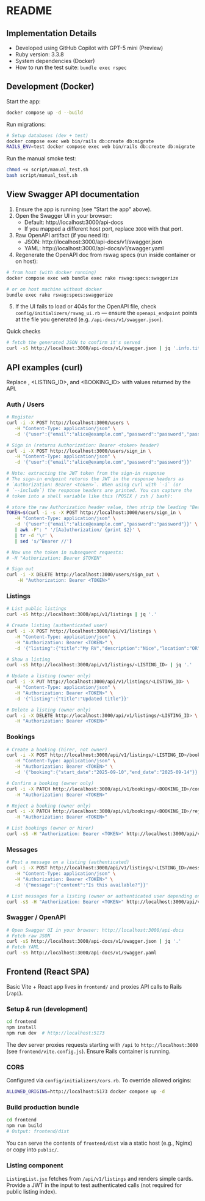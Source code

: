 # README

## Implementation Details
- Developed using GitHub Copilot with GPT-5 mini (Preview) 
- Ruby version: 3.3.8
- System dependencies (Docker)
- How to run the test suite: `bundle exec rspec`

## Development (Docker)

Start the app:
```bash
docker compose up -d --build
```

Run migrations:
```bash
# Setup databases (dev + test)
docker compose exec web bin/rails db:create db:migrate
RAILS_ENV=test docker compose exec web bin/rails db:create db:migrate
```

Run the manual smoke test:
```bash
chmod +x script/manual_test.sh
bash script/manual_test.sh
```
## View Swagger API documentation

1. Ensure the app is running (see "Start the app" above).
2. Open the Swagger UI in your browser:
   - Default: http://localhost:3000/api-docs
   - If you mapped a different host port, replace `3000` with that port.
3. Raw OpenAPI artifact (if you need it):
   - JSON: http://localhost:3000/api-docs/v1/swagger.json
   - YAML: http://localhost:3000/api-docs/v1/swagger.yaml
4. Regenerate the OpenAPI doc from rswag specs (run inside container or on host):
```bash
# from host (with docker running)
docker compose exec web bundle exec rake rswag:specs:swaggerize

# or on host machine without docker
bundle exec rake rswag:specs:swaggerize
```
5. If the UI fails to load or 404s for the OpenAPI file, check `config/initializers/rswag_ui.rb` — ensure the `openapi_endpoint` points at the file you generated (e.g. `/api-docs/v1/swagger.json`).

Quick checks
```bash
# fetch the generated JSON to confirm it's served
curl -sS http://localhost:3000/api-docs/v1/swagger.json | jq '.info.title'  # requires jq
```

## API examples (curl)

Replace <TOKEN>, <LISTING_ID>, and <BOOKING_ID> with values returned by the API.

### Auth / Users
```bash
# Register
curl -i -X POST http://localhost:3000/users \
   -H "Content-Type: application/json" \
   -d '{"user":{"email":"alice@example.com","password":"password","password_confirmation":"password","name":"Alice"}}'

# Sign in (returns Authorization: Bearer <token> header)
curl -i -X POST http://localhost:3000/users/sign_in \
   -H "Content-Type: application/json" \
   -d '{"user":{"email":"alice@example.com","password":"password"}}'

# Note: extracting the JWT token from the sign-in response
# The sign-in endpoint returns the JWT in the response headers as
# `Authorization: Bearer <token>`. When using curl with `-i` (or
# `--include`) the response headers are printed. You can capture the
# token into a shell variable like this (POSIX / zsh / bash):

# store the raw Authorization header value, then strip the leading "Bearer "
TOKEN=$(curl -i -s -X POST http://localhost:3000/users/sign_in \
   -H "Content-Type: application/json" \
   -d '{"user":{"email":"alice@example.com","password":"password"}}' \
   | awk -F": " '/[Aa]uthorization/ {print $2}' \
   | tr -d '\r' \
   | sed 's/^Bearer //')

# Now use the token in subsequent requests:
# -H "Authorization: Bearer $TOKEN"

# Sign out
curl -i -X DELETE http://localhost:3000/users/sign_out \
    -H "Authorization: Bearer <TOKEN>"
```

### Listings
```bash
# List public listings
curl -sS http://localhost:3000/api/v1/listings | jq '.'

# Create listing (authenticated user)
curl -i -X POST http://localhost:3000/api/v1/listings \
   -H "Content-Type: application/json" \
   -H "Authorization: Bearer <TOKEN>" \
   -d '{"listing":{"title":"My RV","description":"Nice","location":"OR","price_per_day":100}}'

# Show a listing
curl -sS http://localhost:3000/api/v1/listings/<LISTING_ID> | jq '.'

# Update a listing (owner only)
curl -i -X PUT http://localhost:3000/api/v1/listings/<LISTING_ID> \
   -H "Content-Type: application/json" \
   -H "Authorization: Bearer <TOKEN>" \
   -d '{"listing":{"title":"Updated title"}}'

# Delete a listing (owner only)
curl -i -X DELETE http://localhost:3000/api/v1/listings/<LISTING_ID> \
   -H "Authorization: Bearer <TOKEN>"
```

### Bookings
```bash
# Create a booking (hirer, not owner)
curl -i -X POST http://localhost:3000/api/v1/listings/<LISTING_ID>/bookings \
   -H "Content-Type: application/json" \
   -H "Authorization: Bearer <TOKEN>" \
   -d '{"booking":{"start_date":"2025-09-10","end_date":"2025-09-14"}}'

# Confirm a booking (owner only)
curl -i -X PATCH http://localhost:3000/api/v1/bookings/<BOOKING_ID>/confirm \
   -H "Authorization: Bearer <TOKEN>"

# Reject a booking (owner only)
curl -i -X PATCH http://localhost:3000/api/v1/bookings/<BOOKING_ID>/reject \
   -H "Authorization: Bearer <TOKEN>"

# List bookings (owner or hirer)
curl -sS -H "Authorization: Bearer <TOKEN>" http://localhost:3000/api/v1/bookings | jq '.'
```

### Messages
```bash
# Post a message on a listing (authenticated)
curl -i -X POST http://localhost:3000/api/v1/listings/<LISTING_ID>/messages \
   -H "Content-Type: application/json" \
   -H "Authorization: Bearer <TOKEN>" \
   -d '{"message":{"content":"Is this available?"}}'

# List messages for a listing (owner or authenticated user depending on API)
curl -sS -H "Authorization: Bearer <TOKEN>" http://localhost:3000/api/v1/listings/<LISTING_ID>/messages | jq '.'
```

### Swagger / OpenAPI
```bash
# Open Swagger UI in your browser: http://localhost:3000/api-docs
# Fetch raw JSON
curl -sS http://localhost:3000/api-docs/v1/swagger.json | jq '.'
# Fetch YAML
curl -sS http://localhost:3000/api-docs/v1/swagger.yaml
```

## Frontend (React SPA)

Basic Vite + React app lives in `frontend/` and proxies API calls to Rails (`/api`).

### Setup & run (development)
```bash
cd frontend
npm install
npm run dev  # http://localhost:5173
```

The dev server proxies requests starting with `/api` to `http://localhost:3000` (see `frontend/vite.config.js`). Ensure Rails container is running.

### CORS
Configured via `config/initializers/cors.rb`. To override allowed origins:
```bash
ALLOWED_ORIGINS=http://localhost:5173 docker compose up -d
```

### Build production bundle
```bash
cd frontend
npm run build
# Output: frontend/dist
```
You can serve the contents of `frontend/dist` via a static host (e.g., Nginx) or copy into `public/`.

### Listing component
`ListingList.jsx` fetches from `/api/v1/listings` and renders simple cards. Provide a JWT in the input to test authenticated calls (not required for public listing index).



